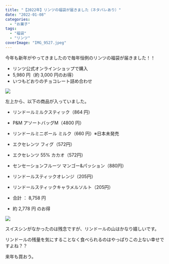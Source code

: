 ```yaml
---
title: "【2022年】リンツの福袋が届きました（ネタバレあり）"
date: "2022-01-08"
categories: 
  - "お菓子"
tags: 
  - "福袋"
  - "リンツ"
coverImage: "IMG_9527.jpeg"
---
```


今年も新年がやってきましたので毎年恒例のリンツの福袋が届きました！！

- リンツ公式オンラインショップで購入
- 5,980 円（約 3,000 円のお得）
- いつもどおりのチョコレート詰め合わせ

![](images/IMG_9525.jpeg)

左上から、以下の商品が入っていました。

- リンドールミルクスティック（864 円）
- P&M アソートバッグM（4800 円）
- リンドールミニボール ミルク（660 円）※日本未発売
- エクセレンツ フィグ（572円）
- エクセレンツ 55% カカオ（572円）
- センセーションフルーツ マンゴー&パッション（880円）
- リンドールスティックオレンジ（205円）
- リンドールスティックキャラメルソルト（205円）

- 合計 ： 8,758 円
- 約 2,778 円 のお得

![](images/IMG_9526.jpeg)

スイスシンがなかったのは残念ですが、リンドールの山はかなり嬉しいです。

リンドールの残量を気にすることなく食べられるのはやっぱりこの上ない幸せですよね？？

来年も買おう。
